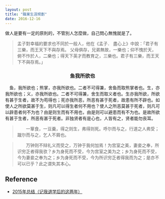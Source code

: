 ```yaml
---
layout: post
title: "職業生涯規劃"
date: 2016-12-16
---
```


做人是要有一定的原則的，不管別人怎麼做，自己問心無愧就是了。

>孟子對幸福的要求也不同於一般人，他在《孟子． 盡心上》中說：「君子有三樂，而王天下不與存焉。 父母俱存，兄弟無故，一樂也；仰不愧於天，俯不怍於人，二樂也；得天下英才而教育之，三樂也。君子有三樂，而王天下不與存焉。」


### <center> 鱼我所欲也 </center>

>
　鱼，我所欲也；熊掌，亦我所欲也。二者不可得兼，舍鱼而取熊掌者也。生，亦我所欲也；义，亦我所欲也。二者不可得兼，舍生而取义者也。生亦我所欲，所欲有甚于生者，故不为苟得也；死亦我所恶，所恶有甚于死者，故患有所不辟也。如使人之所欲莫甚于生，则凡可以得生者何不用也？使人之所恶莫甚于死者，则凡可以辟患者何不为也？由是则生而有不用也，由是则可以避患而有不为也。是故所欲有甚于生者，所恶有甚于死者。非独贤者有是心也，人皆有之，贤者能勿丧耳。

>　　一箪食，一豆羹，得之则生，弗得则死。呼尔而与之，行道之人弗受；蹴尔而与之，乞人不屑也。

>　　万钟则不辩礼义而受之，万钟于我何加焉！为宫室之美，妻妾之奉，所识穷乏者得我欤？乡为身死而不受，今为宫室之美为之；乡为身死而不受，今为妻妾之奉为之；乡为身死而不受，今为所识穷乏者得我而为之；是亦不可以已乎？此之谓失其本心。 


























## Reference

- [2015年总结（记我退学后的这两年） ](http://www.w2bc.com/article/88703)
